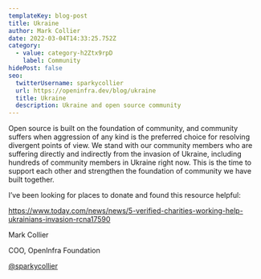 ```yaml
---
templateKey: blog-post
title: Ukraine
author: Mark Collier
date: 2022-03-04T14:33:25.752Z
category:
  - value: category-h2Ztx9rpD
    label: Community
hidePost: false
seo:
  twitterUsername: sparkycollier
  url: https://openinfra.dev/blog/ukraine
  title: Ukraine
  description: Ukraine and open source community
---
```

<!--StartFragment-->

Open source is built on the foundation of community, and community suffers when aggression of any kind is the preferred choice for resolving divergent points of view. We stand with our community members who are suffering directly and indirectly from the invasion of Ukraine, including hundreds of community members in Ukraine right now. This is the time to support each other and strengthen the foundation of community we have built together.

I’ve been looking for places to donate and found this resource helpful:

<!--EndFragment-->

<!--StartFragment-->

<https://www.today.com/news/news/5-verified-charities-working-help-ukrainians-invasion-rcna17590>

<!--EndFragment-->

Mark Collier

COO, OpenInfra Foundation

[@sparkycollier](https://twitter.com/sparkycollier)